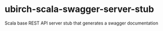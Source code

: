 # ubirch-scala-swagger-server-stub
Scala base REST API server stub that generates a swagger documentation
